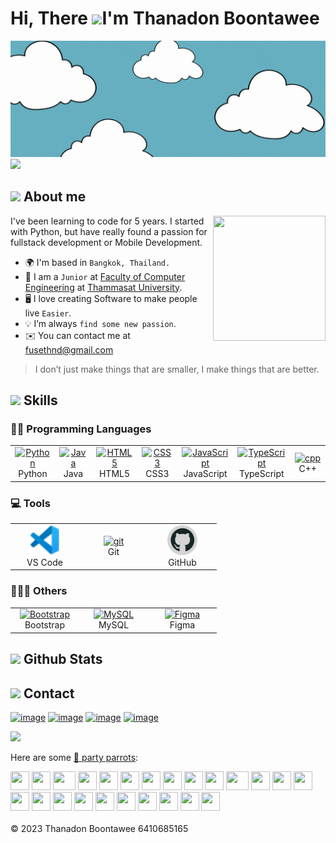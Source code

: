 Hi, There ![](https://user-images.githubusercontent.com/18350557/176309783-0785949b-9127-417c-8b55-ab5a4333674e.gif)I'm Thanadon Boontawee
==================================================================================
<img src="images/fuse-coverv2.gif" alt="Cover">
<img src="https://user-images.githubusercontent.com/73097560/115834477-dbab4500-a447-11eb-908a-139a6edaec5c.gif"><br>

## <img src = "https://github.com/7oSkaaa/7oSkaaa/blob/main/Images/about_me.gif?raw=true" width = 40px> About me
  <img align="right" src="https://media.giphy.com/media/M9gbBd9nbDrOTu1Mqx/giphy.gif" width = 180px height = 200px/>

I've been learning to code for 5 years. I started with Python, but have really found a passion for fullstack development or Mobile Development.
- 🌍  I'm based in `Bangkok, Thailand.`
- 🌱 I am a `Junior` at [Faculty of Computer Engineering](https://ece.engr.tu.ac.th/) at [Thammasat University](https://tu.ac.th/).
- 🖥️ I love creating Software to make people live `Easier`.
- 💡 I’m always `find some new passion`.
- ✉️  You can contact me at [fusethnd@gmail.com](mailto:fusethnd@gmail.com)
  
> I don’t just make things that are smaller, I make things that are better.

## <img height="35" src="https://cdn3.emoji.gg/emojis/7457-pixel-bear-study.gif"> Skills

### 👨‍💻 Programming Languages

<table>
  <tr>
    <td align="center" width="96">
      <a href="https://www.python.org/" target="_blank" rel="noreferrer">
        <img src="https://raw.githubusercontent.com/danielcranney/readme-generator/main/public/icons/skills/python-colored.svg" width="48" height="48" alt="Python"/>
      </a>
      <br>Python
    </td>
    <td align="center" width="96">
      <a href="https://www.oracle.com/java/" target="_blank" rel="noreferrer">
        <img src="https://raw.githubusercontent.com/danielcranney/readme-generator/main/public/icons/skills/java-colored.svg" width="48" height="48" alt="Java" />
      </a>
      <br>Java
    </td>
    <td align="center" width="96">
      <a href="https://developer.mozilla.org/en-US/docs/Glossary/HTML5" target="_blank" rel="noreferrer"><img src="https://raw.githubusercontent.com/danielcranney/readme-generator/main/public/icons/skills/html5-colored.svg" width="48" height="48" alt="HTML5" /></a>
      <br>HTML5
    </td>
    <td align="center" width="96">
      <a href="https://www.w3.org/TR/CSS/#css" target="_blank" rel="noreferrer"><img src="https://raw.githubusercontent.com/danielcranney/readme-generator/main/public/icons/skills/css3-colored.svg" width="48" height="48" alt="CSS3" /></a>
      <br>CSS3
    </td>
    <td align="center" width="96">
      <a href="https://developer.mozilla.org/en-US/docs/Web/JavaScript" target="_blank" rel="noreferrer"><img src="https://raw.githubusercontent.com/danielcranney/readme-generator/main/public/icons/skills/javascript-colored.svg" width="48" height="48" alt="JavaScript" /></a>
      <br>JavaScript</br>
    </td>
    <td align="center" width="96">
      <a href="https://www.typescriptlang.org/" target="_blank" rel="noreferrer"><img src="https://raw.githubusercontent.com/danielcranney/readme-generator/main/public/icons/skills/typescript-colored.svg" width="48" height="48" alt="TypeScript" /></a>
      <br>TypeScript</br>
    </td>
    <td align="center" width="96">
      <a href="https://cplusplus.com/" target="_blank" rel="noreferrer"><img src="https://raw.githubusercontent.com/danielcranney/readme-generator/main/public/icons/skills/cplusplus-colored.svg" width="48" height="48" alt="cpp" /></a>
      <br>C++</br>
    </td>
    </tr>
</table>

### 💻 Tools

<table>
    <tr>
        <td align="center" width="96">
      <a href="https://code.visualstudio.com/" title="VS-Code"><img src="icons/vscode.png" width="48" height="48" alt="vscode"/></a>
      <br>VS Code
        </td>
        <td align="center" width="96">
      <a href="https://git-scm.com/" target="_blank" rel="noreferrer"> <img src="https://raw.githubusercontent.com/rahul-jha98/github_readme_icons/main/language_and_tools/square/git-scm/git-scm.svg" width="48" height="48" alt="git"/> </a>
      <br>Git
        </td>
        <td align="center" width="96">
      <a href="https://github.com/" title="GitHub"><img src="icons/github.png" width="48" height="48" alt="github"/>
      </a>
      <br>GitHub
        </td>
    </tr>
</table>


### 👨🏽‍💻 Others
<table>
    <tr>
        <td align="center" width="96">
      <a href="https://getbootstrap.com/" target="_blank" rel="noreferrer">
        <img src="https://raw.githubusercontent.com/danielcranney/readme-generator/main/public/icons/skills/bootstrap-colored.svg" width="48" height="48" alt="Bootstrap" />
      </a>
      <br>Bootstrap
        </td>
        <td align="center" width="96">
      <a href="https://www.mysql.com/" target="_blank" rel="noreferrer">
        <img src="https://raw.githubusercontent.com/danielcranney/readme-generator/main/public/icons/skills/mysql-colored.svg" width="48" height="48" alt="MySQL" />
      </a>
      <br>MySQL
        </td>
        <td align="center" width="96">
      <a href="https://www.figma.com/" target="_blank" rel="noreferrer"><img src="https://raw.githubusercontent.com/danielcranney/readme-generator/main/public/icons/skills/figma-colored.svg" width="48" height="48" alt="Figma" /></a>
      </a>
      <br>Figma
        </td>
    </tr>
</table>

## <img height="35" src="https://cdn3.emoji.gg/emojis/7483-peepo-rich.gif"> Github Stats

## <img height="35" src="https://cdn3.emoji.gg/emojis/6793-pixel-cat.gif"> Contact
<p align="left">

[![image](https://img.shields.io/badge/Facebook-0077B5?style=for-the-badge&logo=Facebook&logoColor=white)](https://www.facebook.com/fuse.thnd)
[![image](https://img.shields.io/badge/Instagram-E4405F?style=for-the-badge&logo=instagram&logoColor=white)](https://www.instagram.com/useafterf/)
[![image](https://img.shields.io/badge/Linkin-1DA1F2?style=for-the-badge&logo=linkedin&logoColor=white)](https://www.linkedin.com/in/fusethnd/)
[![image](https://img.shields.io/badge/Gmail-D14836?style=for-the-badge&logo=gmail&logoColor=white)](mailto:fusethnd@gmail.com)
</p>

<img src="https://user-images.githubusercontent.com/73097560/115834477-dbab4500-a447-11eb-908a-139a6edaec5c.gif"><br>

Here are some [🦜 party parrots](https://cultofthepartyparrot.com):

<div>
    <img src="https://cultofthepartyparrot.com/parrots/hd/githubparrot.gif" width="30" height="30"/>
    <img src="https://cultofthepartyparrot.com/flags/hd/indiaparrot.gif" width="30" height="30"/>
    <img src="https://cultofthepartyparrot.com/parrots/asyncparrot.gif" width="36" height="30"/>
    <img src="https://cultofthepartyparrot.com/parrots/hd/exceptionallyfastparrot.gif" width="30" height="30"/>
    <img src="https://cultofthepartyparrot.com/parrots/hd/60fpsparrot.gif" width="30" height="30"/>
    <img src="https://cultofthepartyparrot.com/parrots/hd/jumpingparrot.gif" width="30" height="30"/>
    <img src="https://cultofthepartyparrot.com/parrots/hd/opensourceparrot.gif" width="30" height="30"/>
    <img src="https://cultofthepartyparrot.com/parrots/hd/dealwithitnowparrot.gif" width="30" height="30"/>
    <img src="https://cultofthepartyparrot.com/parrots/hd/hypnoparrotlight.gif" width="30" height="30"/>
    <img src="https://cultofthepartyparrot.com/parrots/databaseparrot.gif" width="30" height="30"/>
    <img src="https://cultofthepartyparrot.com/parrots/fixparrot.gif" width="36" height="30"/>
    <img src="https://cultofthepartyparrot.com/parrots/hd/laptop_parrot.gif" width="30" height="30"/>
    <img src="https://cultofthepartyparrot.com/parrots/hd/spinningparrot.gif" width="30" height="30"/>
    <img src="https://cultofthepartyparrot.com/parrots/hd/levitationparrot.gif" width="30" height="30"/>
    <img src="https://cultofthepartyparrot.com/parrots/hd/meldparrot.gif" width="30" height="30"/>
    <img src="https://cultofthepartyparrot.com/parrots/slomoparrot.gif" width="30" height="30"/>
    <img src="https://cultofthepartyparrot.com/parrots/hd/moonwalkingparrot.gif" width="30" height="30"/>
    <img src="https://cultofthepartyparrot.com/parrots/hd/stableparrot.gif" width="30" height="30"/>
    <img src="https://cultofthepartyparrot.com/parrots/hd/scienceparrot.gif" width="30" height="30"/>
    <img src="https://cultofthepartyparrot.com/parrots/hd/pirateparrot.gif" width="30" height="30"/>
    <img src="https://cultofthepartyparrot.com/parrots/hd/footballparrot.gif" width="30" height="30"/>
    <img src="https://cultofthepartyparrot.com/parrots/hd/illuminatiparrot.gif" width="30" height="30"/>
    <img src="https://cultofthepartyparrot.com/parrots/hd/hypnoparrotdark.gif" width="30" height="30"/>
    <img src="https://cultofthepartyparrot.com/parrots/hd/mustacheparrot.gif" width="30" height="30"/>
</div>

<br>
© 2023 Thanadon Boontawee 6410685165
